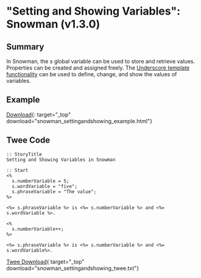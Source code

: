 # "Setting and Showing Variables": Snowman (v1.3.0)

## Summary

In Snowman, the *s* global variable can be used to store and retrieve values. Properties can be created and assigned freely. The [Underscore template functionality](http://underscorejs.org/#template) can be used to define, change, and show the values of variables.

## Example

[Download](snowman_settingandshowing_example.html){: target="_top" download="snowman_settingandshowing_example.html"}

## Twee Code

```twee
:: StoryTitle
Setting and Showing Variables in Snowman

:: Start
<%
  s.numberVariable = 5;
  s.wordVariable = "five";
  s.phraseVariable = "The value";
%>

<%= s.phraseVariable %> is <%= s.numberVariable %> and <%= s.wordVariable %>.

<%
  s.numberVariable++;
%>

<%= s.phraseVariable %> is <%= s.numberVariable %> and <%= s.wordVariable%>.

```

[Twee Download](snowman_settingandshowing_twee.txt){ target="_top" download="snowman_settingandshowing_twee.txt"}
